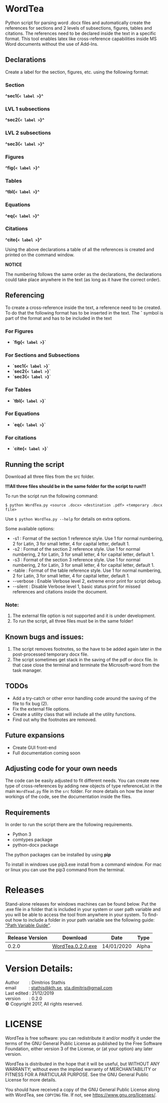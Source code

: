 # WordTea
Python script for parsing word .docx files and automatically create the references for sections and 2 levels of subsections, figures, tables and citations. The references need to be declared inside the text in a specific format.
This tool enables latex like cross-reference capabilities inside MS Word documents without the use of Add-Ins.

## Declarations
Create a label for the section, figures, etc. using the following format:

### Section
**^sec1{`< label >`}^**

### LVL 1 subsections
**^sec2{`< label >`}^**

### LVL 2 subsections
**^sec3{`< label >`}^**

### Figures
**^fig{`< label >`}^**

### Tables
**^tbl{`< label >`}^**

### Equations
**^eq{`< label >`}^**

### Citations
**^cite{`< label >`}^**

Using the above declarations a table of all the references is created and printed on the command window.


**NOTICE**

The numbering follows the same order as the declarations, the declarations could take place anywhere in the text (as long as it have the correct order).

## Referencing

To create a cross-reference inside the text, a reference need to be created. To do that the following format has to be inserted in the text. The **\`** symbol is part of the format and has to be included in the text

### For Figures
- **\`fig{`< label >`}\`**

### For Sections and Subsections
- **\`sec1{`< label >`}\`**
- **\`sec2{`< label >`}\`**
- **\`sec3{`< label >`}\`**

### For Tables
- **\`tbl{`< label >`}\`**

### For Equations
- **\`eq{`< label >`}\`**

### For citations
- **\`cite{`< label >`}\`**


## Running the script

Download all three files from the src folder.

**!!!All three files should be in the same folder for the script to run!!!**

To run the script run the following command:

`$ python WordTea.py <source .docx> <destination .pdf> <temporary .docx file>`

Use `$ python WordTea.py --help` for details on extra options.

Some available options:
- -s1       : Format of the section 1 reference style. Use 1 for normal numbering, 2 for Latin, 3 for small letter, 4 for capital letter, default 1.
- -s2       : Format of the section 2 reference style. Use 1 for normal numbering, 2 for Latin, 3 for small letter, 4 for capital letter, default 1.
- -s3       : Format of the section 3 reference style. Use 1 for normal numbering, 2 for Latin, 3 for small letter, 4 for capital letter, default 1.
- -table    : Format of the table reference style. Use 1 for normal numbering, 2 for Latin, 3 for small letter, 4 for capital letter, default 1.
- --verbose : Enable Verbose level 2, extreme error print for script debug.
- --silent  : Disable Verbose level 1, basic status print for missed references and citations inside the document.

### Note:
1. The external file option is not supported and it is under development.
2. To run the script, all three files must be in the same folder!

## Known bugs and issues:

1. The script removes footnotes, so the have to be added again later in the post-processed temporary docx file.
2. The script sometimes get stack in the saving of the pdf or docx file. In that case close the terminal and terminate the Microsoft-word from the task manager.

## TODOs
- Add a try-catch or other error handling code around the saving of the file to fix bug (2).
- Fix the external file options.
- Create a utility class that will include all the utility functions.
- Find out why the footnotes are removed.

## Future expansions
- Create GUI front-end
- Full documentation coming soon

## Adjusting code for your own needs
The code can be easily adjusted to fit different needs. You can create new type of cross-references by adding new objects of type referenceList in the main `WordTead.py` file in the `src` folder. 
For more details on how the inner workings of the code, see the documentation inside the files. 

## Requirements
In order to run the script there are the following requirements.
- Python 3
- comtypes package
- python-docx package

The python packages can be installed by using **pip**

To install in windows use pip3.exe install <package name> from a command window. For mac or linux you can use the pip3 command from the terminal.

# Releases
Stand-alone releases for windows machines can be found below.
Put the .exe file in a folder that is included in your system or user path variable and you will be able to access the tool from anywhere in your system.
To find-out how to include a folder in your path variable see the following guide: ["Path Variable Guide"](https://www.architectryan.com/2018/03/17/add-to-the-path-on-windows-10/).

| Release Version | Download                                                                                            | Date       | Type  |
| --------------- | --------------------------------------------------------------------------------------------------- | ---------- | ----- |
| 0.2.0           | [WordTea.0.2.0.exe](https://github.com/StathisDi/WordTea/releases/download/0.2.0/WordTea.0.2.0.exe) | 14/01/2020 | Alpha |

# Version Details:
 Author &nbsp;&nbsp;&nbsp;&nbsp;&nbsp;&nbsp; : Dimitrios Stathis </br>
 email &nbsp;&nbsp;&nbsp;&nbsp;&nbsp;&nbsp;&nbsp;&nbsp; : stathis@kth.se, sta.dimitris@gmail.com </br>
 Last edited : 21/12/2019 </br>
 version &nbsp;&nbsp;&nbsp;&nbsp;&nbsp;&nbsp;: 0.2.0</br>
 &copy; Copyright 2017, All rights reserved.

# LICENSE

WordTea is free software: you can redistribute it and/or modify it under the terms of the GNU General Public License as published by the Free Software Foundation, either version 3 of the License, or (at your option) any later version.                                 

WordTea is distributed in the hope that it will be useful, but WITHOUT ANY WARRANTY; without even the implied warranty of MERCHANTABILITY or FITNESS FOR A PARTICULAR PURPOSE. See the GNU General Public License for more details.                 

You should have received a copy of the GNU General Public License along with WordTea, see `COPYING` file.  If not, see <https://www.gnu.org/licenses/>.
